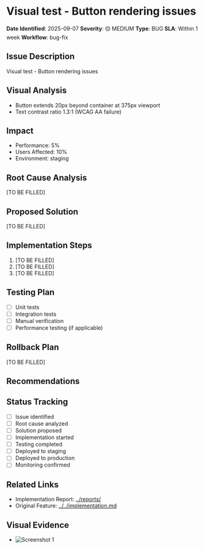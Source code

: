 # Visual test - Button rendering issues

**Date Identified**: 2025-09-07
**Severity**: 🟡 MEDIUM
**Type**: BUG
**SLA**: Within 1 week
**Workflow**: bug-fix

## Issue Description
Visual test - Button rendering issues

## Visual Analysis
- Button extends 20px beyond container at 375px viewport
- Text contrast ratio 1.3:1 (WCAG AA failure)


## Impact
- Performance: 5%
- Users Affected: 10%
- Environment: staging

## Root Cause Analysis
[TO BE FILLED]

## Proposed Solution
[TO BE FILLED]

## Implementation Steps
1. [TO BE FILLED]
2. [TO BE FILLED]
3. [TO BE FILLED]

## Testing Plan
- [ ] Unit tests
- [ ] Integration tests
- [ ] Manual verification
- [ ] Performance testing (if applicable)

## Rollback Plan
[TO BE FILLED]

## Recommendations


## Status Tracking
- [ ] Issue identified
- [ ] Root cause analyzed
- [ ] Solution proposed
- [ ] Implementation started
- [ ] Testing completed
- [ ] Deployed to staging
- [ ] Deployed to production
- [ ] Monitoring confirmed

## Related Links
- Implementation Report: [../reports/](../reports/)
- Original Feature: [../../implementation.md](../../implementation.md)

## Visual Evidence
- ![Screenshot 1](./screenshots/mobile-issue.png)
